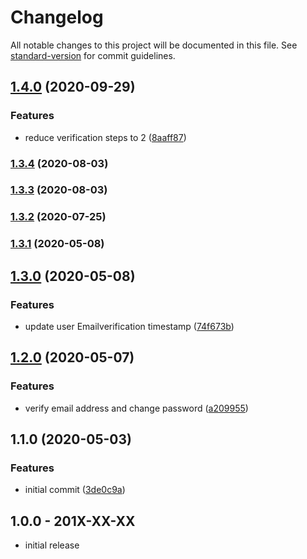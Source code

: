 # Changelog

All notable changes to this project will be documented in this file. See [standard-version](https://github.com/conventional-changelog/standard-version) for commit guidelines.

## [1.4.0](https://github.com/openresources/email-login/compare/v1.3.4...v1.4.0) (2020-09-29)


### Features

* reduce verification steps to 2 ([8aaff87](https://github.com/openresources/email-login/commit/8aaff87d7a033f7192d95658045956ef1ac5e951))

### [1.3.4](https://github.com/openresources/email-login/compare/v1.3.3...v1.3.4) (2020-08-03)

### [1.3.3](https://github.com/openresources/email-login/compare/v1.3.2...v1.3.3) (2020-08-03)

### [1.3.2](https://github.com/openresources/email-login/compare/v1.3.1...v1.3.2) (2020-07-25)

### [1.3.1](https://github.com/openresources/email-login/compare/v1.3.0...v1.3.1) (2020-05-08)

## [1.3.0](https://github.com/openresources/email-login/compare/v1.2.0...v1.3.0) (2020-05-08)


### Features

* update user Emailverification timestamp ([74f673b](https://github.com/openresources/email-login/commit/74f673b67b890da838d452dfcdbda0dd34d806ea))

## [1.2.0](https://github.com/openresources/email-login/compare/v1.1.0...v1.2.0) (2020-05-07)


### Features

* verify email address and change password ([a209955](https://github.com/openresources/email-login/commit/a209955e2c9dd05e47c9e20e68a71186199bf890))

## 1.1.0 (2020-05-03)


### Features

* initial commit ([3de0c9a](https://github.com/openresources/email-login/commit/3de0c9a2c350fa1c7b8c27a8b6c335485bb41221))

## 1.0.0 - 201X-XX-XX

- initial release
